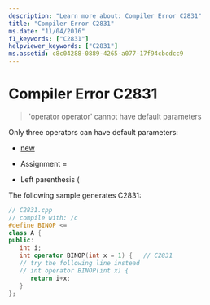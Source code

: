 ```yaml
---
description: "Learn more about: Compiler Error C2831"
title: "Compiler Error C2831"
ms.date: "11/04/2016"
f1_keywords: ["C2831"]
helpviewer_keywords: ["C2831"]
ms.assetid: c8c04288-0889-4265-a077-17f94cbcdcc9
---
```

# Compiler Error C2831

> 'operator operator' cannot have default parameters

Only three operators can have default parameters:

- [new](../../cpp/new-operator-cpp.md)

- Assignment =

- Left parenthesis (

The following sample generates C2831:

```cpp
// C2831.cpp
// compile with: /c
#define BINOP <=
class A {
public:
   int i;
   int operator BINOP(int x = 1) {   // C2831
   // try the following line instead
   // int operator BINOP(int x) {
      return i+x;
   }
};
```
